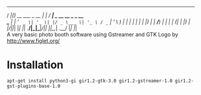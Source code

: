  ____  _                 _      ____                    
/ ___|(_)_ __ ___  _ __ | | ___/ ___| _ __   __ _ _ __  
\___ \| | '_ ` _ \| '_ \| |/ _ \___ \| '_ \ / _` | '_ \ 
 ___) | | | | | | | |_) | |  __/___) | | | | (_| | |_) |
|____/|_|_| |_| |_| .__/|_|\___|____/|_| |_|\__,_| .__/ 
                  |_|                            |_|    
A very basic photo booth software using Gstreamer and GTK
Logo by http://www.figlet.org/

# Installation
```
apt-get install python3-gi gir1.2-gtk-3.0 gir1.2-gstreamer-1.0 gir1.2-gst-plugins-base-1.0
```
